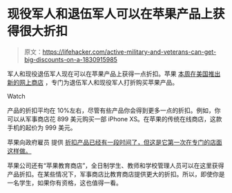 # 现役军人和退伍军人可以在苹果产品上获得很大折扣

> 原文：<https://lifehacker.com/active-military-and-veterans-can-get-big-discounts-on-a-1830915985>

军人和现役退伍军人现在可以在苹果产品上获得一点折扣。苹果 [本周在美国推出新的网上商店](https://www.apple.com/us_epp_805199/shop) ，专门为退伍军人和现役军人打折购买苹果产品。

Watch

产品的折扣平均在 10%左右，尽管有些产品你会得到更多一点的折扣。例如，你可以从军事商店花 899 美元购买一部 iPhone XS。在苹果的传统在线商店，这款手机的起价为 999 美元。

苹果向政府雇员 提供 [折扣产品已经有一段时间了，但这是它第一次在专门的店面这样做。](https://www.apple.com/us_epp_55499/shop) 

苹果公司还有“苹果教育商店”，全日制学生、教师和学校管理人员可以在这里获得产品折扣。在某些情况下，军事商店比教育商店提供更大的折扣。所以，即使你是一名学生，如果你有资格，这也值得一看。